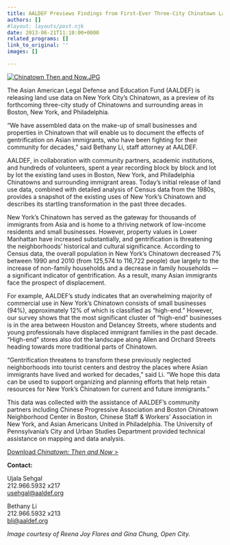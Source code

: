 ```yaml
---
title: AALDEF Previews Findings from First-Ever Three-City Chinatown Land Use Study
authors: []
#layout: layouts/post.njk
date: 2013-06-21T11:10:00+0000
related_programs: []
link_to_original: ''
images: []

---
```

[![Chinatown Then and Now.JPG](/uploads//Chinatown%20Then%20and%20Now-thumb-240x310-877.jpg)](/uploads/pdf/Chinatown%20Then%20And%20Now.pdf)

The Asian American Legal Defense and Education Fund (AALDEF) is releasing land use data on New York City’s Chinatown, as a preview of its forthcoming three-city study of Chinatowns and surrounding areas in Boston, New York, and Philadelphia.

“We have assembled data on the make-up of small businesses and properties in Chinatown that will enable us to document the effects of gentrification on Asian immigrants, who have been fighting for their community for decades,” said Bethany Li, staff attorney at AALDEF.

AALDEF, in collaboration with community partners, academic institutions, and hundreds of volunteers, spent a year recording block by block and lot by lot the existing land uses in Boston, New York, and Philadelphia Chinatowns and surrounding immigrant areas. Today’s initial release of land use data, combined with detailed analysis of Census data from the 1980s, provides a snapshot of the existing uses of New York’s Chinatown and describes its startling transformation in the past three decades.

New York’s Chinatown has served as the gateway for thousands of immigrants from Asia and is home to a thriving network of low-income residents and small businesses. However, property values in Lower Manhattan have increased substantially, and gentrification is threatening the neighborhoods’ historical and cultural significance. According to Census data, the overall population in New York’s Chinatown decreased 7% between 1990 and 2010 (from 125,574 to 116,722 people) due largely to the increase of non-family households and a decrease in family households — a significant indicator of gentrification. As a result, many Asian immigrants face the prospect of displacement.

For example, AALDEF’s study indicates that an overwhelming majority of commercial use in New York’s Chinatown consists of small businesses (94%), approximately 12% of which is classified as “high-end.” However, our survey shows that the most significant cluster of “high-end” businesses is in the area between Houston and Delancey Streets, where students and young professionals have displaced immigrant families in the past decade. “High-end” stores also dot the landscape along Allen and Orchard Streets heading towards more traditional parts of Chinatown.

“Gentrification threatens to transform these previously neglected neighborhoods into tourist centers and destroy the places where Asian immigrants have lived and worked for decades,” said Li. “We hope this data can be used to support organizing and planning efforts that help retain resources for New York’s Chinatown for current and future immigrants.”

This data was collected with the assistance of AALDEF’s community partners including Chinese Progressive Association and Boston Chinatown Neighborhood Center in Boston, Chinese Staff & Workers’ Association in New York, and Asian Americans United in Philadelphia. The University of Pennsylvania’s City and Urban Studies Department provided technical assistance on mapping and data analysis.

[Download _Chinatown: Then and Now_ >](/uploads/pdf/Chinatown%20Then%20And%20Now.pdf)

**Contact:**

Ujala Sehgal  
212\.966.5932 x217  
usehgal@aaldef.org

Bethany Li  
212\.966.5932 x213  
bli@aaldef.org

_Image courtesy of Reena Joy Flores and Gina Chung, Open City._